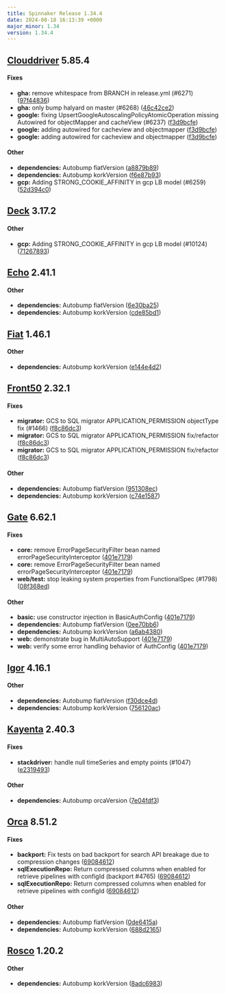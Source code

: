 ```yaml
---
title: Spinnaker Release 1.34.4
date: 2024-08-18 16:13:39 +0000
major_minor: 1.34
version: 1.34.4
---
```


## [Clouddriver](#clouddriver) 5.85.4

#### Fixes

* **gha:**   remove whitespace from BRANCH in release.yml (#6271) ([97f44836](https://github.com/spinnaker/clouddriver/commit/97f4483675d63b5c43e547124d99975a1c4f2a48))
* **gha:**   only bump halyard on master (#6268) ([46c42ce2](https://github.com/spinnaker/clouddriver/commit/46c42ce2cf4da7af655868903473e01c1154589d))
* **google:**   fixing UpsertGoogleAutoscalingPolicyAtomicOperation missing Autowired for objectMapper and cacheView (#6237) ([f3d9bcfe](https://github.com/spinnaker/clouddriver/commit/f3d9bcfe549e571b0ff4f655c23e9c2a3133c8db))
* **google:**   adding autowired for cacheview and objectmapper ([f3d9bcfe](https://github.com/spinnaker/clouddriver/commit/f3d9bcfe549e571b0ff4f655c23e9c2a3133c8db))
* **google:**   adding autowired for cacheview and objectmapper ([f3d9bcfe](https://github.com/spinnaker/clouddriver/commit/f3d9bcfe549e571b0ff4f655c23e9c2a3133c8db))

#### Other

* **dependencies:**   Autobump fiatVersion ([a8879b89](https://github.com/spinnaker/clouddriver/commit/a8879b898e0e3ef608c2b66115d7250756408be4))
* **dependencies:**   Autobump korkVersion ([f6e87b93](https://github.com/spinnaker/clouddriver/commit/f6e87b937f2432dcfae571a2f3714f5e72030c7d))
* **gcp:**   Adding STRONG_COOKIE_AFFINITY in gcp LB model (#6259) ([52d394c0](https://github.com/spinnaker/clouddriver/commit/52d394c00a32f5bec4e4ade089944339bc7990a6))

## [Deck](#deck) 3.17.2

#### Other

* **gcp:**   Adding STRONG_COOKIE_AFFINITY in gcp LB model (#10124) ([71267893](https://github.com/spinnaker/deck/commit/7126789353fe5cb111d5aa9abc8bad5cb81413f4))

## [Echo](#echo) 2.41.1

#### Other

* **dependencies:**   Autobump fiatVersion ([6e30ba25](https://github.com/spinnaker/echo/commit/6e30ba250c965352a2759d77c71c06b5411a5114))
* **dependencies:**   Autobump korkVersion ([cde85bd1](https://github.com/spinnaker/echo/commit/cde85bd1828f56ff2552d0c3106fd010af247ed5))

## [Fiat](#fiat) 1.46.1

#### Other

* **dependencies:**   Autobump korkVersion ([e144e4d2](https://github.com/spinnaker/fiat/commit/e144e4d22322a452fc289f50f35b5e82aaf3f33b))

## [Front50](#front50) 2.32.1

#### Fixes

* **migrator:**   GCS to SQL migrator APPLICATION_PERMISSION objectType fix (#1466) ([f8c86dc3](https://github.com/spinnaker/front50/commit/f8c86dc36f174f04cdfbe8ae686174df655e4c0a))
* **migrator:**   GCS to SQL migrator APPLICATION_PERMISSION fix/refactor ([f8c86dc3](https://github.com/spinnaker/front50/commit/f8c86dc36f174f04cdfbe8ae686174df655e4c0a))
* **migrator:**   GCS to SQL migrator APPLICATION_PERMISSION fix/refactor ([f8c86dc3](https://github.com/spinnaker/front50/commit/f8c86dc36f174f04cdfbe8ae686174df655e4c0a))

#### Other

* **dependencies:**   Autobump fiatVersion ([951308ec](https://github.com/spinnaker/front50/commit/951308eca535029a677f1727dd460d6c1622fe8d))
* **dependencies:**   Autobump korkVersion ([c74e1587](https://github.com/spinnaker/front50/commit/c74e1587ea53330fcf65cc2226a336421d7c1396))

## [Gate](#gate) 6.62.1

#### Fixes

* **core:**   remove ErrorPageSecurityFilter bean named errorPageSecurityInterceptor ([401e7179](https://github.com/spinnaker/gate/commit/401e7179093d6ec9037b71b7691efadd674785e0))
* **core:**   remove ErrorPageSecurityFilter bean named errorPageSecurityInterceptor ([401e7179](https://github.com/spinnaker/gate/commit/401e7179093d6ec9037b71b7691efadd674785e0))
* **web/test:**   stop leaking system properties from FunctionalSpec (#1798) ([08f368ed](https://github.com/spinnaker/gate/commit/08f368ed79f84b07dcbf880a25fd1ef4441aa910))

#### Other

* **basic:**   use constructor injection in BasicAuthConfig ([401e7179](https://github.com/spinnaker/gate/commit/401e7179093d6ec9037b71b7691efadd674785e0))
* **dependencies:**   Autobump fiatVersion ([0ee70bb6](https://github.com/spinnaker/gate/commit/0ee70bb6f83f447d910aecf17b8d431a05606722))
* **dependencies:**   Autobump korkVersion ([a6ab4380](https://github.com/spinnaker/gate/commit/a6ab4380b55b8a79a36235b268e452a1938abdc0))
* **web:**   demonstrate bug in MultiAutoSupport ([401e7179](https://github.com/spinnaker/gate/commit/401e7179093d6ec9037b71b7691efadd674785e0))
* **web:**   verify some error handling behavior of AuthConfig ([401e7179](https://github.com/spinnaker/gate/commit/401e7179093d6ec9037b71b7691efadd674785e0))

## [Igor](#igor) 4.16.1

#### Other

* **dependencies:**   Autobump fiatVersion ([f30dce4d](https://github.com/spinnaker/igor/commit/f30dce4da0b339379b805276702ea3c67c461df2))
* **dependencies:**   Autobump korkVersion ([756120ac](https://github.com/spinnaker/igor/commit/756120acfcd4c1c9d0eb3567af549734833c7555))

## [Kayenta](#kayenta) 2.40.3

#### Fixes

* **stackdriver:**   handle null timeSeries and empty points (#1047) ([e2319493](https://github.com/spinnaker/kayenta/commit/e2319493df0f54c6eb9c66b90b29cb6280e024dd))

#### Other

* **dependencies:**   Autobump orcaVersion ([7e04fdf3](https://github.com/spinnaker/kayenta/commit/7e04fdf3dda16ff8607d4b4492cd42715202cfd7))

## [Orca](#orca) 8.51.2

#### Fixes

* **backport:**   Fix tests on bad backport for search API breakage due to compression changes ([69084612](https://github.com/spinnaker/orca/commit/69084612ddd9f074c5ef1b2b5e008d4a3f59bb11))
* **sqlExecutionRepo:**   Return compressed columns when enabled for retrieve pipelines with configId (backport #4765) ([69084612](https://github.com/spinnaker/orca/commit/69084612ddd9f074c5ef1b2b5e008d4a3f59bb11))
* **sqlExecutionRepo:**   Return compressed columns when enabled for retrieve pipelines with configId ([69084612](https://github.com/spinnaker/orca/commit/69084612ddd9f074c5ef1b2b5e008d4a3f59bb11))

#### Other

* **dependencies:**   Autobump fiatVersion ([0de6415a](https://github.com/spinnaker/orca/commit/0de6415a4cceb25b6f807879c8500442c58930a1))
* **dependencies:**   Autobump korkVersion ([688d2165](https://github.com/spinnaker/orca/commit/688d21656c57e964fb3be48846524f585e71b4a4))

## [Rosco](#rosco) 1.20.2

#### Other

* **dependencies:**   Autobump korkVersion ([8adc6983](https://github.com/spinnaker/rosco/commit/8adc69835b436a30e6c56aec562a8d86b43f93c9))
